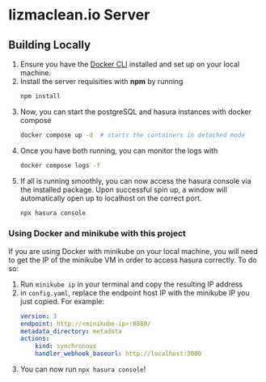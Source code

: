 # lizmaclean.io Server

## Building Locally

1. Ensure you have the [Docker CLI](https://docs.docker.com/get-docker/) installed
and set up on your local machine.
2. Install the server requisities with **npm** by running
    ```sh
    npm install
    ```
3. Now, you can start the postgreSQL and hasura instances with docker compose
    ```sh
    docker compose up -d  # starts the containers in detached mode
    ```
4. Once you have both running, you can monitor the logs with
    ```sh
    docker compose logs -f
    ```
5. If all is running smoothly, you can now access the hasura console via the installed
package. Upon successful spin up, a window will automatically open up to localhost on the
correct port.
    ```sh
    npx hasura console
    ```

### Using Docker and minikube with this project
If you are using Docker with minikube on your local machine, you will need to get
the IP of the minikube VM in order to access hasura correctly. To do so:
1. Run `minikube ip` in your terminal and copy the resulting IP address
2. in `config.yaml`, replace the endpoint host IP with the minikube IP you just
copied.  For example:
    ```yml
    version: 3
    endpoint: http://<minikube-ip>:8080/
    metadata_directory: metadata
    actions:
        kind: synchronous
        handler_webhook_baseurl: http://localhost:3000
    ```
3. You can now run `npx hasura console`!